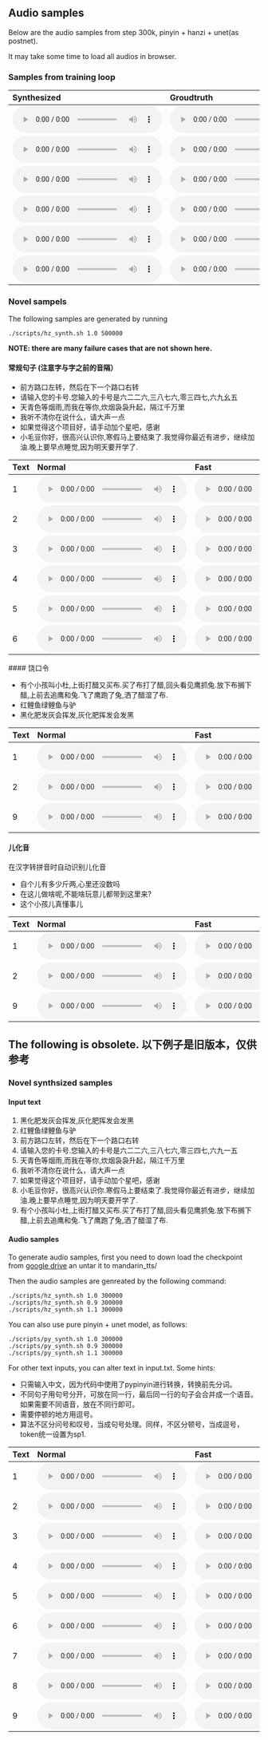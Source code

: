 


## Audio samples

Below are the audio samples from step 300k, pinyin + hanzi + unet(as postnet). 

It may take some time to load all audios in browser. 

### Samples from training loop


<table>
   <thead>
      <tr>
         <th style="text-align: left">Synthesized</th>
         <th style="text-align: left">Groudtruth</th>
      </tr>
   </thead>
   <tbody>
      <tr>
         <td><audio controls="controls">
          <source src="./data/step_300000_0_postnet_waveglow.wav" autoplay="">
        </audio>
        </td>
         <td><audio controls="controls">
          <source src="./data/step_300000_0_ground-truth_waveglow.wav" autoplay="">
        </audio></td>
      </tr>
      <tr>
         <td><audio controls="controls">
          <source src="./data/step_300000_1_postnet_waveglow.wav" autoplay="">
        </audio>
        </td>
         <td><audio controls="controls">
          <source src="./data/step_300000_1_ground-truth_waveglow.wav" autoplay="">
        </audio></td>
      </tr>
     <tr>
         <td><audio controls="controls">
          <source src="./data/step_300000_2_postnet_waveglow.wav" autoplay="">
        </audio>
        </td>
         <td><audio controls="controls">
          <source src="./data/step_300000_2_ground-truth_waveglow.wav" autoplay="">
        </audio></td>
      </tr>
      <tr>
         <td><audio controls="controls">
          <source src="./data/step_300000_3_postnet_waveglow.wav" autoplay="">
        </audio>
        </td>
         <td><audio controls="controls">
          <source src="./data/step_300000_3_ground-truth_waveglow.wav" autoplay="">
        </audio></td>
      </tr>
      <tr>
         <td><audio controls="controls">
          <source src="./data/step_300000_4_postnet_waveglow.wav" autoplay="">
        </audio>
        </td>
         <td><audio controls="controls">
          <source src="./data/step_300000_4_ground-truth_waveglow.wav" autoplay="">
        </audio></td>
      </tr>
      <tr>
         <td><audio controls="controls">
          <source src="./data/step_300000_5_postnet_waveglow.wav" autoplay="">
        </audio>
        </td>
         <td><audio controls="controls">
          <source src="./data/step_300000_5_ground-truth_waveglow.wav" autoplay="">
        </audio></td>
      </tr>
   </tbody>
</table>
  


### Novel sampels

The following samples are generated by running
```
./scripts/hz_synth.sh 1.0 500000

```

<b> NOTE: there are many failure cases that are not shown here. </b>

#### 常规句子 (注意字与字之前的音隔）

- 前方路口左转，然后在下一个路口右转
- 请输入您的卡号.您输入的卡号是六二二六,三八七六,零三四七,六九幺五
- 天青色等烟雨,而我在等你,炊烟袅袅升起，隔江千万里
- 我听不清你在说什么，请大声一点
- 如果觉得这个项目好，请手动加个星吧，感谢
- 小毛豆你好，很高兴认识你,寒假马上要结束了.我觉得你最近有进步，继续加油.晚上要早点睡觉,因为明天要开学了.



<table>
   <thead>
      <tr>
         <th style="text-align: left">Text</th>
         <th style="text-align: left">Normal</th>
         <th style="text-align: left">Fast</th>
         <th style="text-align: left">slow</th>
      </tr>
   </thead>
   <tbody>
           <tr>
         <td>1
        </td>
         <td><audio controls="controls">
          <source src="./novel2/hz_1.0_500000_前方路口左转，然后在下一个路口右转.wav" autoplay="">
        </audio></td>
          <td><audio controls="controls">
          <source src="./novel2/hz_0.9_500000_前方路口左转，然后在下一个路口右转.wav" autoplay="">
        </audio></td>
          <td><audio controls="controls">
          <source src="./novel2/hz_1.1_500000_前方路口左转，然后在下一个路口右转.wav" autoplay="">
        </audio></td>
      </tr>
         <tr>
         <td>2
        </td>
         <td><audio controls="controls">
          <source src="./novel2/hz_1.0_500000_请输入您的卡号.您输入的卡号是六二二六,三八七六,零三四七,六九.wav" autoplay="">
        </audio></td>
          <td><audio controls="controls">
          <source src="./novel2/hz_0.9_500000_请输入您的卡号.您输入的卡号是六二二六,三八七六,零三四七,六九.wav" autoplay="">
        </audio></td>
          <td><audio controls="controls">
          <source src="./novel2/hz_1.1_500000_请输入您的卡号.您输入的卡号是六二二六,三八七六,零三四七,六九.wav" autoplay="">
        </audio></td>
      </tr>
         <tr>
         <td>3
        </td>
         <td><audio controls="controls">
          <source src="./novel2/hz_1.0_500000_天青色等烟雨,而我在等你,炊烟袅袅升起，隔江千万里.wav" autoplay="">
        </audio></td>
          <td><audio controls="controls">
          <source src="./novel2/hz_0.9_500000_天青色等烟雨,而我在等你,炊烟袅袅升起，隔江千万里.wav" autoplay="">
        </audio></td>
          <td><audio controls="controls">
          <source src="./novel2/hz_1.1_500000_天青色等烟雨,而我在等你,炊烟袅袅升起，隔江千万里.wav" autoplay="">
        </audio></td>
      </tr>
         <tr>
         <td>4
        </td>
         <td><audio controls="controls">
          <source src="./novel2/hz_1.0_500000_我听不清你在说什么，请大声一点.wav" autoplay="">
        </audio></td>
          <td><audio controls="controls">
          <source src="./novel2/hz_0.9_500000_我听不清你在说什么，请大声一点.wav" autoplay="">
        </audio></td>
          <td><audio controls="controls">
          <source src="./novel2/hz_1.1_500000_我听不清你在说什么，请大声一点.wav" autoplay="">
        </audio></td>
      </tr>
         <tr>
         <td>5
        </td>
         <td><audio controls="controls">
          <source src="./novel2/hz_1.0_500000_如果觉得这个项目好，请手动加个星吧，感谢.wav" autoplay="">
        </audio></td>
          <td><audio controls="controls">
          <source src="./novel2/hz_0.9_500000_如果觉得这个项目好，请手动加个星吧，感谢.wav" autoplay="">
        </audio></td>
          <td><audio controls="controls">
          <source src="./novel2/hz_1.1_500000_如果觉得这个项目好，请手动加个星吧，感谢.wav" autoplay="">
        </audio></td>
      </tr>
       <tr>
         <td>6
        </td>
         <td><audio controls="controls">
          <source src="./novel2/hz_1.0_500000_小毛豆你好，很高兴认识你.寒假马上要结束了.我觉得你最近有进步，.wav" autoplay="">
        </audio></td>
          <td><audio controls="controls">
          <source src="./novel2/hz_0.9_500000_小毛豆你好，很高兴认识你.寒假马上要结束了.我觉得你最近有进步，.wav" autoplay="">
        </audio></td>
          <td><audio controls="controls">
          <source src="./novel2/hz_1.1_500000_小毛豆你好，很高兴认识你.寒假马上要结束了.我觉得你最近有进步，.wav" autoplay="">
        </audio></td>
      </tr>

      
      
   </tbody>
</table>
#### 饶口令

- 有个小孩叫小杜,上街打醋又买布.买了布打了醋,回头看见鹰抓兔.放下布搁下醋,上前去追鹰和兔.飞了鹰跑了兔,洒了醋湿了布.
- 红鲤鱼绿鲤鱼与驴
- 黑化肥发灰会挥发,灰化肥挥发会发黑



<table>
   <thead>
      <tr>
         <th style="text-align: left">Text</th>
         <th style="text-align: left">Normal</th>
         <th style="text-align: left">Fast</th>
         <th style="text-align: left">slow</th>
      </tr>
   </thead>
   <tbody>
      <tr>
         <td>1
        </td>
         <td><audio controls="controls">
          <source src="./novel2/hz_1.0_500000_黑化肥发灰会挥发,灰化肥挥发会发黑.wav" autoplay="">
        </audio></td>
          <td><audio controls="controls">
          <source src="./novel2/hz_0.9_500000_黑化肥发灰会挥发,灰化肥挥发会发黑.wav" autoplay="">
        </audio></td>
          <td><audio controls="controls">
          <source src="./novel2/hz_1.1_500000_黑化肥发灰会挥发,灰化肥挥发会发黑.wav" autoplay="">
        </audio></td>
      </tr>
          <tr>
         <td>2
        </td>
         <td><audio controls="controls">
          <source src="./novel2/hz_1.0_500000_红鲤鱼绿鲤鱼与驴.wav" autoplay="">
        </audio></td>
          <td><audio controls="controls">
          <source src="./novel2/hz_0.9_500000_红鲤鱼绿鲤鱼与驴.wav" autoplay="">
        </audio></td>
          <td><audio controls="controls">
          <source src="./novel2/hz_1.1_500000_红鲤鱼绿鲤鱼与驴.wav" autoplay="">
        </audio></td>
      </tr>
       <tr>
      <td>9
        </td>
         <td><audio controls="controls">
          <source src="./novel2/hz_1.0_500000_有个小孩叫小杜,上街打醋又买布.买了布打了醋,回头看见鹰抓兔.放.wav" autoplay="">
        </audio></td>
          <td><audio controls="controls">
          <source src="./novel2/hz_0.9_500000_有个小孩叫小杜,上街打醋又买布.买了布打了醋,回头看见鹰抓兔.放.wav" autoplay="">
        </audio></td>
          <td><audio controls="controls">
          <source src="./novel2/hz_1.1_500000_有个小孩叫小杜,上街打醋又买布.买了布打了醋,回头看见鹰抓兔.放.wav" autoplay="">
        </audio></td>
      </tr>
      
      
   </tbody>
</table>


#### 儿化音 

在汉字转拼音时自动识别儿化音

- 自个儿有多少斤两,心里还没数吗
- 在这儿做啥呢,不能啥玩意儿都带到这里来?
- 这个小孩儿真懂事儿
<table>
   <thead>
      <tr>
         <th style="text-align: left">Text</th>
         <th style="text-align: left">Normal</th>
         <th style="text-align: left">Fast</th>
         <th style="text-align: left">slow</th>
      </tr>
   </thead>
   <tbody>
      <tr>
         <td>1
        </td>
         <td><audio controls="controls">
          <source src="./novel2/hz_1.0_500000_自个儿有多少斤两,心里还没数吗.wav" autoplay="">
        </audio></td>
          <td><audio controls="controls">
          <source src="./novel2/hz_0.9_500000_自个儿有多少斤两,心里还没数吗.wav" autoplay="">
        </audio></td>
          <td><audio controls="controls">
          <source src="./novel2/hz_1.1_500000_自个儿有多少斤两,心里还没数吗.wav" autoplay="">
        </audio></td>
      </tr>
          <tr>
         <td>2
        </td>
         <td><audio controls="controls">
          <source src="./novel2/hz_1.0_500000_在这儿做啥呢,不能啥玩意儿都带到这里来?.wav" autoplay="">
        </audio></td>
          <td><audio controls="controls">
          <source src="./novel2/ hz_0.9_500000_在这儿做啥呢,不能啥玩意儿都带到这里来?.wav" autoplay="">
        </audio></td>
          <td><audio controls="controls">
          <source src="./novel2/hz_1.1_500000_在这儿做啥呢,不能啥玩意儿都带到这里来?.wav" autoplay="">
        </audio></td>
      </tr>
       <tr>
      <td>9
        </td>
         <td><audio controls="controls">
          <source src="./novel2/hz_1.0_500000_这个小孩儿真懂事儿.wav" autoplay="">
        </audio></td>
          <td><audio controls="controls">
          <source src="./novel2/hz_0.9_500000_这个小孩儿真懂事儿.wav" autoplay="">
        </audio></td>
          <td><audio controls="controls">
          <source src="./novel2/hz_1.1_500000_这个小孩儿真懂事儿.wav" autoplay="">
        </audio></td>
      </tr>
      
      
   </tbody>
</table>



## The following is obsolete. 以下例子是旧版本，仅供参考 

### Novel synthsized samples

#### Input text
1. 黑化肥发灰会挥发,灰化肥挥发会发黑
2. 红鲤鱼绿鲤鱼与驴
3. 前方路口左转，然后在下一个路口右转
4. 请输入您的卡号.您输入的卡号是六二二六,三八七六,零三四七,六九一五
5. 天青色等烟雨,而我在等你,炊烟袅袅升起，隔江千万里
6. 我听不清你在说什么，请大声一点
7. 如果觉得这个项目好，请手动加个星吧，感谢
8. 小毛豆你好，很高兴认识你.寒假马上要结束了.我觉得你最近有进步，继续加油.晚上要早点睡觉,因为明天要开学了.
9. 有个小孩叫小杜,上街打醋又买布.买了布打了醋,回头看见鹰抓兔.放下布搁下醋,上前去追鹰和兔.飞了鹰跑了兔,洒了醋湿了布.


#### Audio samples

To generate audio samples, first you need to down load the checkpoint from <a href="https://drive.google.com/file/d/11mBus5gn69_KwvNec9Zy9jjTs3LgHdx3/view?usp=sharing">google drive</a> an untar it to mandarin_tts/


Then the audio samples are genreated by the following command:
``` 
./scripts/hz_synth.sh 1.0 300000
./scripts/hz_synth.sh 0.9 300000 
./scripts/hz_synth.sh 1.1 300000 
```

You can also use pure pinyin + unet model, as follows:
``` 
./scripts/py_synth.sh 1.0 300000 
./scripts/py_synth.sh 0.9 300000 
./scripts/py_synth.sh 1.1 300000 
```


For other text inputs, you can alter text in input.txt. Some hints: 
- 只需输入中文，因为代码中使用了pypinyin进行转换，转换前先分词。 
- 不同句子用句号分开，可放在同一行，最后同一行的句子会合并成一个语音。如果需要不同语音，放在不同行即可。
- 需要停顿的地方用逗号。
- 算法不区分问号和叹号，当成句号处理。同样，不区分顿号，当成逗号，token统一设置为sp1. 


<table>
   <thead>
      <tr>
         <th style="text-align: left">Text</th>
         <th style="text-align: left">Normal</th>
         <th style="text-align: left">Fast</th>
         <th style="text-align: left">slow</th>
      </tr>
   </thead>
   <tbody>
      <tr>
         <td>1
        </td>
         <td><audio controls="controls">
          <source src="./novel/hz_1.0_300000_黑化肥发灰会挥发,灰化肥挥发会发黑.wav" autoplay="">
        </audio></td>
          <td><audio controls="controls">
          <source src="./novel/hz_0.9_300000_黑化肥发灰会挥发,灰化肥挥发会发黑.wav" autoplay="">
        </audio></td>
          <td><audio controls="controls">
          <source src="./novel/hz_1.1_300000_黑化肥发灰会挥发,灰化肥挥发会发黑.wav" autoplay="">
        </audio></td>
      </tr>
          <tr>
         <td>2
        </td>
         <td><audio controls="controls">
          <source src="./novel/hz_1.0_300000_红鲤鱼绿鲤鱼与驴.wav" autoplay="">
        </audio></td>
          <td><audio controls="controls">
          <source src="./novel/hz_0.9_300000_红鲤鱼绿鲤鱼与驴.wav" autoplay="">
        </audio></td>
          <td><audio controls="controls">
          <source src="./novel/hz_1.1_300000_红鲤鱼绿鲤鱼与驴.wav" autoplay="">
        </audio></td>
      </tr>
        <tr>
         <td>3
        </td>
         <td><audio controls="controls">
          <source src="./novel/hz_1.0_300000_前方路口左转，然后在下一个路口右转.wav" autoplay="">
        </audio></td>
          <td><audio controls="controls">
          <source src="./novel/hz_0.9_300000_前方路口左转，然后在下一个路口右转.wav" autoplay="">
        </audio></td>
          <td><audio controls="controls">
          <source src="./novel/hz_1.1_300000_前方路口左转，然后在下一个路口右转.wav" autoplay="">
        </audio></td>
      </tr>
         <tr>
         <td>4
        </td>
         <td><audio controls="controls">
          <source src="./novel/hz_1.0_300000_请输入您的卡号.您输入的卡号是六二二六,三八七六,零三四七,六九.wav" autoplay="">
        </audio></td>
          <td><audio controls="controls">
          <source src="./novel/hz_0.9_300000_请输入您的卡号.您输入的卡号是六二二六,三八七六,零三四七,六九.wav" autoplay="">
        </audio></td>
          <td><audio controls="controls">
          <source src="./novel/hz_1.1_300000_请输入您的卡号.您输入的卡号是六二二六,三八七六,零三四七,六九.wav" autoplay="">
        </audio></td>
      </tr>
         <tr>
         <td>5
        </td>
         <td><audio controls="controls">
          <source src="./novel/hz_1.0_300000_天青色等烟雨,而我在等你,炊烟袅袅升起，隔江千万里.wav" autoplay="">
        </audio></td>
          <td><audio controls="controls">
          <source src="./novel/hz_0.9_300000_天青色等烟雨,而我在等你,炊烟袅袅升起，隔江千万里.wav" autoplay="">
        </audio></td>
          <td><audio controls="controls">
          <source src="./novel/hz_1.1_300000_天青色等烟雨,而我在等你,炊烟袅袅升起，隔江千万里.wav" autoplay="">
        </audio></td>
      </tr>
         <tr>
         <td>6
        </td>
         <td><audio controls="controls">
          <source src="./novel/hz_1.0_300000_我听不清你在说什么，请大声一点.wav" autoplay="">
        </audio></td>
          <td><audio controls="controls">
          <source src="./novel/hz_0.9_300000_我听不清你在说什么，请大声一点.wav" autoplay="">
        </audio></td>
          <td><audio controls="controls">
          <source src="./novel/hz_1.1_300000_我听不清你在说什么，请大声一点.wav" autoplay="">
        </audio></td>
      </tr>
         <tr>
         <td>7
        </td>
         <td><audio controls="controls">
          <source src="./novel/hz_1.0_300000_如果觉得这个项目好，请手动加个星吧，感谢.wav" autoplay="">
        </audio></td>
          <td><audio controls="controls">
          <source src="./novel/hz_0.9_300000_如果觉得这个项目好，请手动加个星吧，感谢.wav" autoplay="">
        </audio></td>
          <td><audio controls="controls">
          <source src="./novel/hz_1.1_300000_如果觉得这个项目好，请手动加个星吧，感谢.wav" autoplay="">
        </audio></td>
      </tr>
       <tr>
         <td>8
        </td>
         <td><audio controls="controls">
          <source src="./novel/hz_1.0_300000_小毛豆你好，很高兴认识你.寒假马上要结束了.我觉得你最近有进步，.wav" autoplay="">
        </audio></td>
          <td><audio controls="controls">
          <source src="./novel/hz_0.9_300000_小毛豆你好，很高兴认识你.寒假马上要结束了.我觉得你最近有进步，.wav" autoplay="">
        </audio></td>
          <td><audio controls="controls">
          <source src="./novel/hz_1.1_300000_小毛豆你好，很高兴认识你.寒假马上要结束了.我觉得你最近有进步，.wav" autoplay="">
        </audio></td>
      </tr>
    <tr>
      <td>9
        </td>
         <td><audio controls="controls">
          <source src="./novel/hz_1.0_300000_有个小孩叫小杜,上街打醋又买布.买了布打了醋,回头看见鹰抓兔.放.wav" autoplay="">
        </audio></td>
          <td><audio controls="controls">
          <source src="./novel/hz_0.9_300000_有个小孩叫小杜,上街打醋又买布.买了布打了醋,回头看见鹰抓兔.放.wav" autoplay="">
        </audio></td>
          <td><audio controls="controls">
          <source src="./novel/hz_1.1_300000_有个小孩叫小杜,上街打醋又买布.买了布打了醋,回头看见鹰抓兔.放.wav" autoplay="">
        </audio></td>
      </tr>
      
      
   </tbody>
</table>
  
